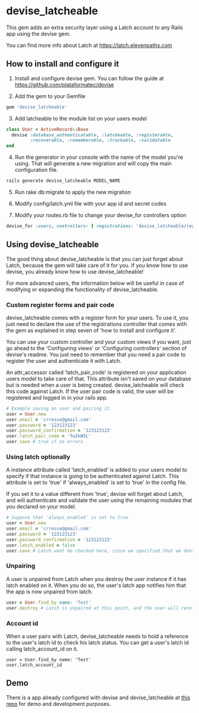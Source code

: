 # devise\_latcheable
This gem adds an extra security layer using a Latch account to any Rails app using the devise gem.

You can find more info about Latch at https://latch.elevenpaths.com

## How to install and configure it

1. Install and configure devise gem. You can follow the guide at https://github.com/plataformatec/devise

2. Add the gem to your Gemfile
```ruby
gem 'devise_latcheable'
```

3. Add latcheable to the module list on your users model
```ruby
class User < ActiveRecord::Base
  devise :database_authenticatable, :latcheable, :registerable,
         :recoverable, :rememberable, :trackable, :validatable
end
```

4. Run the generator in your console with the name of the model you're using.
That will generate a new migration and will copy the main configuration file.
```bash
rails generate devise_latcheable MODEL_NAME
```

5. Run rake db:migrate to apply the new migration

6. Modify config/latch.yml file with your app id and secret codes

7. Modify your routes.rb file to change your devise\_for controllers option
```ruby
devise_for :users, controllers: { registrations: 'devise_latcheable/registrations' }
```

## Using devise\_latcheable
The good thing about devise\_latcheable is that you can just forget about Latch, 
because the gem will take care of it for you. If you know how to use devise, you
already know how to use devise\_latcheable!

For more advanced users, the information below will be useful in case of modifying
or expanding the functionality of devise\_latcheable.

### Custom register forms and pair code
devise\_latcheable comes with a register form for your users. To use it, you 
just need to declare the use of the registrations controller that comes with
the gem as explained in step seven of 'how to install and configure it'.

You can use your custom controller and your custom views if you want, just go 
ahead to the 'Configuring views' or 'Configuring controllers' section of 
devise's readme. You just need to remember that you need a pair 
code to register the user and authenticate it with Latch.

An attr\_accessor called 'latch\_pair\_code' is registered on your application
users model to take care of that. This attribute isn't saved on your database
but is needed when a user is being created. devise\_latcheable will check this 
code against Latch. If the user pair code is valid, the user will be registered 
and logged in in your rails app.
```ruby
# Example saving an user and pairing it
user = User.new
user.email = 'crresse@gmail.com'
user.password = '123123123'
user.password_confirmation = '123123123'
user.latch_pair_code = 'fw2kW5L'
user.save # true if no errors
```

### Using latch optionally
A instance attribute called 'latch\_enabled' is added to your users model to 
specify if that instance is going to be authenticated against Latch. This 
attribute is set to 'true' if 'always\_enabled' is set to 'true' in the config 
file.

If you set it to a value different from 'true', devise will forget about
Latch, and will authenticate and validate the user using the remaining 
modules that you declared on your model.
```ruby
# Suppose that 'always_enabled' is set to true
user = User.new
user.email = 'crresse@gmail.com'
user.password = '123123123'
user.password_confirmation = '123123123'
user.latch_enabled = false
user.save # Latch wont be checked here, since we specified that we dont want it enabled
```

### Unpairing
A user is unpaired from Latch when you destroy the user instance if it has latch 
enabled on it. When you do so, the user's latch app notifies him that the app is
now unpaired from latch.
```ruby
user = User.find_by name: 'Test'
user.destroy # Latch is unpaired at this point, and the user will receive a notification in it latch app
```

### Account id
When a user pairs with Latch, devise\_latcheable needs to hold a reference to
the user's latch id to check his latch status. You can get a user's latch id
calling latch\_account\_id on it.
```
user = User.find_by name: 'Test'
user.latch_account_id
```

## Demo
There is a app already configured with devise and devise\_latcheable at
[this repo](https://github.com/CarlosRdrz/latch_app) for demo and
development purposes.
